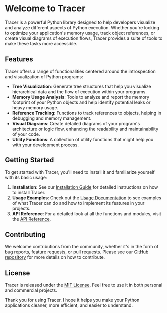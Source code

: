 # Welcome to Tracer

Tracer is a powerful Python library designed to help developers visualize and analyze different aspects of Python execution. Whether you're looking to optimize your application's memory usage, track object references, or create visual diagrams of execution flows, Tracer provides a suite of tools to make these tasks more accessible.

## Features

Tracer offers a range of functionalities centered around the introspection and visualization of Python programs:

- **Tree Visualization**: Generate tree structures that help you visualize hierarchical data and the flow of execution within your programs.
- **Memory Usage Analysis**: Tools to analyze and report the memory footprint of your Python objects and help identify potential leaks or heavy memory usage.
- **Reference Tracking**: Functions to track references to objects, helping in debugging and memory management.
- **Visual Diagrams**: Create detailed diagrams of your program's architecture or logic flow, enhancing the readability and maintainability of your code.
- **Utility Functions**: A collection of utility functions that might help you with your development process.

## Getting Started

To get started with Tracer, you'll need to install it and familiarize yourself with its basic usage:

1. **Installation**: See our [Installation Guide](./installation.md) for detailed instructions on how to install Tracer.
2. **Usage Examples**: Check out the [Usage Documentation](./usage.md) to see examples of what Tracer can do and how to implement its features in your projects.
3. **API Reference**: For a detailed look at all the functions and modules, visit the [API Reference](./api_reference.md).

## Contributing

We welcome contributions from the community, whether it's in the form of bug reports, feature requests, or pull requests. Please see our [GitHub repository](https://github.com/your-github-repo) for more details on how to contribute.

## License

Tracer is released under the [MIT License](./LICENSE). Feel free to use it in both personal and commercial projects.

Thank you for using Tracer. I hope it helps you make your Python applications cleaner, more efficient, and easier to understand.

